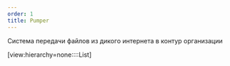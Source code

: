 ```yaml
---
order: 1
title: Pumper
---
```


Система передачи файлов из дикого интернета в контур организации

[view:hierarchy=none::::List]


